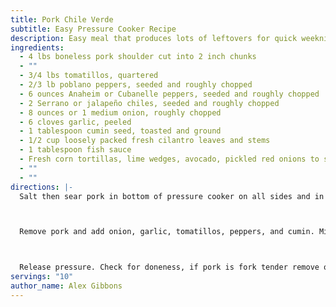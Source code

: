```yaml
---
title: Pork Chile Verde
subtitle: Easy Pressure Cooker Recipe
description: Easy meal that produces lots of leftovers for quick weeknight meals.
ingredients:
  - 4 lbs boneless pork shoulder cut into 2 inch chunks
  - ""
  - 3/4 lbs tomatillos, quartered
  - 2/3 lb poblano peppers, seeded and roughly chopped
  - 6 ounces Anaheim or Cubanelle peppers, seeded and roughly chopped
  - 2 Serrano or jalapeño chiles, seeded and roughly chopped
  - 8 ounces or 1 medium onion, roughly chopped
  - 6 cloves garlic, peeled
  - 1 tablespoon cumin seed, toasted and ground
  - 1/2 cup loosely packed fresh cilantro leaves and stems
  - 1 tablespoon fish sauce
  - Fresh corn tortillas, lime wedges, avocado, pickled red onions to serve
  - ""
  - ""
directions: |-
  Salt then sear pork in bottom of pressure cooker on all sides and in batches.



  Remove pork and add onion, garlic, tomatillos, peppers, and cumin. Mix to remove and browned bits from bottom then add pork back, seal lid and cook for 42 minutes. 



  Release pressure. Check for doneness, if pork is fork tender remove otherwise cook for another five minutes. Remove pork, add cilantro and fish sauce, and then use an immersion blender to blend. If you have time you may reduce sauce to increase flavor.
servings: "10"
author_name: Alex Gibbons
---
```

